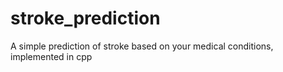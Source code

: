 # stroke_prediction
A simple prediction of stroke based on your medical conditions, implemented in cpp
